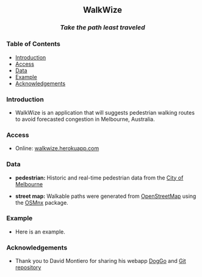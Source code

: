 <h2 align="center">WalkWize</h2>
<h3 align="center"><em>Take the path least traveled</em></h3>








### Table of Contents
- [Introduction](#introduction)
- [Access](#access)
- [Data](#data)
- [Example](#example)
- [Acknowledgements](#acknowledgements)


### Introduction
- WalkWize is an application that will suggests pedestrian walking routes to avoid forecasted congestion in Melbourne, Australia.


### Access
- Online: [walkwize.herokuapp.com](walkwize.herokuapp.com/)


### Data
- __pedestrian:__
Historic and real-time pedestrian data from the [City of Melbourne](http://www.pedestrian.melbourne.vic.gov.au/)

- __street map:__ Walkable paths were generated from [OpenStreetMap](https://www.openstreetmap.org/) using the [OSMnx](https://osmnx.readthedocs.io/) package.


### Example
- Here is an example.

### Acknowledgements

- Thank you to David Montiero for sharing his webapp [DogGo](https://dm-doggo.herokuapp.com) and [Git repository](https://github.com/davemonteiro/DogGo)
